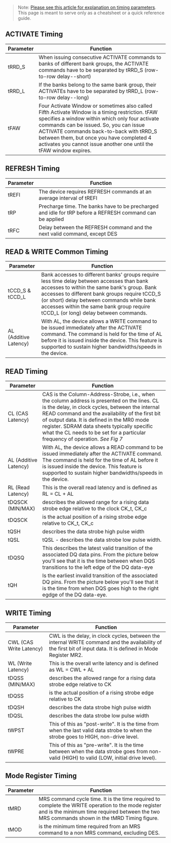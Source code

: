 > Note: [Please see this article for explanation on timing parameters](3.%20DDR4%20SDRAM%20-%20Understanding%20Timing%20Parameters.md). This page is meant to serve only as a cheatsheet or a quick reference guide.

## ACTIVATE Timing

|Parameter|Function|
|---|---|
|tRRD_S|When issuing consecutive ACTIVATE commands to banks of different bank groups, the ACTIVATE commands have to be separated by tRRD_S (row-to-row delay--short)|
|tRRD_L|If the banks belong to the same bank group, their ACTIVATEs have to be separated by tRRD_L (row-to-row delay--long)|
|tFAW|Four Activate Window or sometimes also called Fifth Activate Window is a timing restriction. tFAW specifies a window within which only four activate commands can be issued. So, you can issue ACTIVATE commands back-to-back with tRRD_S between them, but once you have completed 4 activates you cannot issue another one until the tFAW window expires.|

## REFRESH Timing

|Parameter|Function|
|---|---|
|tREFI|The device requires REFRESH commands at an average interval of tREFI|
|tRP|Precharge time. The banks have to be precharged and idle for tRP before a REFRESH command can be applied|
|tRFC|Delay between the REFRESH command and the next valid command, except DES|

## READ & WRITE Common Timing

|Parameter|Function|
|---|---|
|tCCD_S & tCCD_L|Bank accesses to different banks' groups require less time delay between accesses than bank accesses to within the same bank's group. Bank accesses to different bank groups require tCCD_S (or short) delay between commands while bank accesses within the same bank group require tCCD_L (or long) delay between commands.|
|AL (Additive Latency)|With AL, the device allows a WRITE command to be issued immediately after the ACTIVATE command. The command is held for the time of AL before it is issued inside the device. This feature is supported to sustain higher bandwidths/speeds in the device.|

## READ Timing

|Parameter|Function|
|---|---|
|CL (CAS Latency)|CAS is the Column-Address-Strobe, i.e., when the column address is presented on the lines. CL is the delay, in clock cycles, between the internal READ command and the availability of the first bit of output data. It is defined in the MR0 mode register. SDRAM data sheets typically specific what the CL needs to be set for a particular frequency of operation. _See Fig 7_|
|AL (Additive Latency)|With AL, the device allows a READ command to be issued immediately after the ACTIVATE command. The command is held for the time of AL before it is issued inside the device. This feature is supported to sustain higher bandwidths/speeds in the device.|
|RL (Read Latency)|This is the overall read latency and is defined as RL = CL + AL|
|tDQSCK (MIN/MAX)|describes the allowed range for a rising data strobe edge relative to the clock CK_t, CK_c|
|tDQSCK|is the actual position of a rising strobe edge relative to CK_t, CK_c|
|tQSH|describes the data strobe high pulse width|
|tQSL|tQSL - describes the data strobe low pulse width.|
|tDQSQ|This describes the latest valid transition of the associated DQ data pins. From the picture below you'll see that it is the time between when DQS transitions to the left edge of the DQ data-eye|
|tQH|Is the earliest invalid transition of the associated DQ pins. From the picture below you'll see that it is the time from when DQS goes high to the right egdge of the DQ data-eye.|

## WRITE Timing

|Parameter|Function|
|---|---|
|CWL (CAS Write Latency)|CWL is the delay, in clock cycles, between the internal WRITE command and the availability of the first bit of input data. It is defined in Mode Register MR2.|
|WL (Write Latency)|This is the overall write latency and is defined as WL = CWL + AL|
|tDQSS (MIN/MAX)|describes the allowed range for a rising data strobe edge relative to CK|
|tDQSS|is the actual position of a rising strobe edge relative to CK|
|tDQSH|describes the data strobe high pulse width|
|tDQSL|describes the data strobe low pulse width|
|tWPST|This of this as "post-write". It is the time from when the last valid data strobe to when the strobe goes to HIGH, non-drive level.|
|tWPRE|This of this as "pre-write". It is the time between when the data strobe goes from non-valid (HIGH) to valid (LOW, initial drive level).|

## Mode Register Timing

|Parameter|Function|
|---|---|
|tMRD|MRS command cycle time. It is the time required to complete the WRITE operation to the mode register and is the minimum time required between the two MRS commands shown in the tMRD Timing figure.|
|tMOD|is the minimum time required from an MRS command to a non MRS command, excluding DES.|